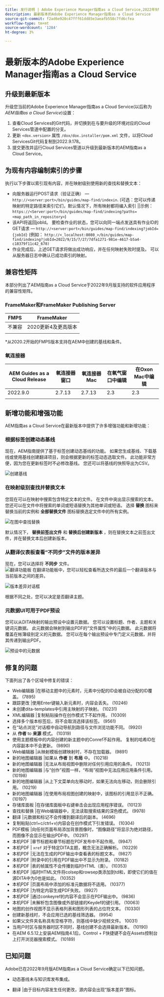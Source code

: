 ```yaml
---
title: 发行说明 | Adobe Experience Manager指南as a Cloud Service,2022年9月版
description: 最新版本的Adobe Experience Manager指南as a Cloud Service
source-git-commit: f2ad6e920c47fff61dd85e3aeafb558c7fd6cfea
workflow-type: tm+mt
source-wordcount: '1284'
ht-degree: 3%

---
```


# 最新版本的Adobe Experience Manager指南as a Cloud Service

## 升级到最新版本

升级您当前的Adobe Experience Manager指南as a Cloud Service(以后称为 *AEM指南as a Cloud Service*)设置：
1. 查看Cloud Services的Git代码，并切换到在与要升级的环境对应的Cloud Services管道中配置的分支。
2. 更新 `<dox.version>` 属性 `/dox/dox.installer/pom.xml` 文件，以将Cloud ServicesGit代码复制到2022.9.178。
3. 提交更改并运行Cloud Services管道以升级到最新版本的AEM指南as a Cloud Service。

## 为现有内容编制索引的步骤

执行以下步骤以索引现有内容，并在映射级别使用新的查找和替换文本：
* 向服务器运行POST请求（验证正确） —  `http://<server:port>/bin/guides/map-find/indexin`.
(可选：您可以传递映射的特定路径来索引它们，默认情况下，所有映射都将编入索引 ||示例：   `https://<Server:port>/bin/guides/map-find/indexing?paths=<map_path_in_repository>`)
* 该API将返回jobId。 要检查作业的状态，您可以向同一端点发送具有作业ID的GET请求 —  `http://<server:port>/bin/guides/map-find/indexing?jobId={jobId}`
(例如： `http://<_localhost:8080_>/bin/guides/map-find/indexing?jobId=2022/9/15/7/27/7dfa1271-981e-4617-b5a4-c18379f11c42_678)`
* 作业完成后，上述GET请求将做出成功响应，并在任何映射失败时提及。 可以从服务器日志中确认已成功索引的映射。


## 兼容性矩阵

本部分列出了AEM指南as a Cloud Service于2022年9月版支持的软件应用程序的兼容性矩阵。

### FrameMaker和FrameMaker Publishing Server

| FMPS | FrameMaker |
| --- | --- |
| 不兼容 | 2020更新4及更高版本 |
|  |  |

*从2020.2开始的FMPS版本支持在AEM中创建的基线和条件。

### 氧连接器

| AEM Guides as a Cloud Release | 氧连接器窗口 | 氧连接器Mac | 在氧气窗口中编辑 | 在Oxon Mac中编辑 |
| --- | --- | --- | --- | --- |
| 2022.9.0 | 2.7.13 | 2.7.13 | 2.3 | 2.3 |
|  |  |  |  |


## 新增功能和增强功能

AEM指南as a Cloud Service在最新版本中提供了许多增强功能和新增功能：


### 根据标签创建动态基线

现在，AEM指南提供了基于标签创建动态基线的功能。 如果您生成基线、下载基线或使用基线创建翻译项目，则会根据更新的标签动态选取文件。 此功能非常方便，因为您在更新标签时不必修改基线。
您还可以将基线的快照导出为CSV。

![创建基线](assets/preset-metadata.png)

### 在映射级别查找并替换文本

您现在可以在映射中搜索包含特定文本的文件。 在文件中突出显示搜索的文本。 您还可以在文件中将搜索的单词或短语替换为其他单词或短语。
选择 **替换** 图标来替换当前的实例和 **全部替换文件** 图标替换选定文件中的所有实例。

![在图中查找替换](assets/map-find-replace.png)

默认情况下， **替换前签出文件** 和 **替换后创建新版本** ，则在替换文本之前签出文件，并在替换文本后创建新版本。

### 从翻译仪表板查看“不同步”文件的版本差异

现在，您可以选择将 **不同步** 文件。\
![翻译功能板](assets/translation-version-diff.png)
在翻译功能板中，您可以轻松查看所选文件的最后一个翻译版本与当前版本之间的差异。

![版本差异对话框](assets/version-diff.png)

根据不同之处，您可以决定是否翻译主题。

### 元数据UI可用于PDF预设

您可以从DITA映射的输出预设中设置元数据。 您可以设置标题、作者、主题和关键词元数据。 此元数据会映射到输出PDF的“文件属性”中的元数据。
此元数据将覆盖在帐簿级别定义的元数据。 您可以在每个输出预设中专门定义元数据，并将其传递到输出PDF。

![预设中的元数据](assets/preset-metadata.png)


## 修复的问题

下面列出了各个区域中修复的错误：

* Web编辑器 |在移动主题中的元素时，元素中分配的ID会被自动分配的ID覆盖。 (7895)
* 跟踪更改 |使用Enter键输入新元素时，内容会丢失。 (10246)
* 未创建dita-templates中引用主映射的子映射。 (10231)
* XML编辑器 |复制粘贴操作在创作模式下不起作用。 (10309)
* 选择多个版本标签后，将不会取消选择该标签。 (9561)
* 在“站点浏览”对话框中自动导航到路径与文件浏览功能不同。 (9920)
* 从 **作者** to **来源** 模式。 (10319)
* 使用主题模板中的内容创建的新主题中的Conref不起作用。 复制的哈希ID在内容副本中不会更新。 (9890)
* Web编辑器 |从映射模板创建映射时，不存在加载器。 (9891)
* 新的地图编辑器 |如果从 **作者** 到 **布局** 中。 (10218)
* 新的地图编辑器 |无法从布局视图中删除对任何引用应用的条件。 (10213)
* 新的地图编辑器 |与“创作”视图一样，“布局”视图中无法应用应用条件引用。 (10198)
* 新的地图编辑器 |从上下文菜单向左移动时，如果无法向左移动，则会删除引用。 (10219)
* 新的地图编辑器 |在使用布局视图创建的映射中，该图标的引用显示不正确。 (10197)
* 存储库面板 |在存储库面板中右键单击会出现应用程序错误。 (10123)
* 查找和替换 |在Web编辑器中，无法读取搜索结果的深色模式。 (9978)
* 翻译 |元数据和标记不会传播到翻译后的副本。 (4696)
* 复制粘贴(ctrl+c/ctrl+v)内容会在创作模式下引发错误。 (10304)
* PDF模板 |向任何页面布局添加背景图像时，“图像路径”将显示为绝对路径，而图像不会显示在输出PDF中。 (10297)
* 本机PDF |章节标题和章节标题在PDF发布中不起作用。 (9947)
* 本机PDF | `xref` 对于特定DITA主题，概念无法正确解析。 (10229)
* 本机PDF |无法在生成的PDF输出中查看表的标题文本。 (9827)
* 本机PDF |附录中的引用在PDF输出中不显示为附录。 (10182)
* 本机PDF |表的帧属性不会传播到临时HTML（类）。 (10353)
* 本机PDF |临时HTML文件将colsep和rowsep类添加到td和，即使它们的值在源DITA中为0也是如此。 (10352)
* 本机PDF |页面布局中添加的标准元数据将不适用。 (10377)
* 本机PDF |为特定内容生成PDF失败。 (9927)
* 本机PDF |通过conkeyref的内容不会显示在PDF输出中。 (9836)
* 本机PDF |未解析包含图像或外部链接的Keydef的键引用。 (10063)
* 地图的创作视图不显示表格列表和图形列表的占位符文本。 (10330)
* 创建新基线时，不会应用已选的基线筛选器。 (9954)
* 如果父文件夹名称具有空格字符，则基线中缺少视频文件。 10031)
* 当用户时区与服务器时区不同时，基线创建不会选择最新版本。 (10190)
* 在AEM 6.5.12上安装AEM指南4.1后，Control + F快捷键不会在Assets控制台上打开浏览器搜索模式。 (10189)


## 已知问题

Adobe已在2022年9月版AEM指南as a Cloud Service确定以下已知问题。


* 动态基线未与知识库发布集成。

* 翻译 |由于目标内容发生任何更改，源内容会出现“版本差异”图标。
